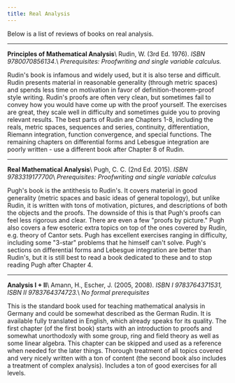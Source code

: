 ```yaml
---
title: Real Analysis
---
```


Below is a list of reviews of books on real analysis.

---
**Principles of Mathematical Analysis**\\
Rudin, W. (3rd Ed. 1976). *ISBN 9780070856134*.\\
*Prerequisites: Proofwriting and single variable calculus.*

Rudin's book is infamous and widely used, but it is also terse and difficult.  Rudin presents material in reasonable generality (through metric spaces) and spends less time on motivation in favor of definition-theorem-proof style writing.  Rudin's proofs are often very clean, but sometimes fail to convey how you would have come up with the proof yourself.  The exercises are great, they scale well in difficulty and sometimes guide you to proving relevant results.  The best parts of Rudin are Chapters 1-8, including the reals, metric spaces, sequences and series, continuity, differentiation, Riemann integration, function convergence, and special functions.  The remaining chapters on differential forms and Lebesgue integration are poorly written - use a different book after Chapter 8 of Rudin.

---
**Real Mathematical Analysis**\\
Pugh, C. C. (2nd Ed. 2015). *ISBN 9783319177700*\\
*Prerequisites: Proofwriting and single variable calculus*

Pugh's book is the antithesis to Rudin's.  It covers material in good generality (metric spaces and basic ideas of general topology), but unlike Rudin, it is written with tons of motivation, pictures, and descriptions of both the objects and the proofs.  The downside of this is that Pugh's proofs can feel less rigorous and clear.  There are even a few "proofs by picture."  Pugh also covers a few esoteric extra topics on top of the ones covered by Rudin, e.g. theory of Cantor sets.  Pugh has excellent exercises ranging in difficulty, including some "3-star" problems that he himself can't solve.  Pugh's sections on differential forms and Lebesgue integration are better than Rudin's, but it is still best to read a book dedicated to these and to stop reading Pugh after Chapter 4.

---
**Analysis I + II**\\
Amann, H., Escher, J. (2005, 2008). *ISBN I 9783764371531, ISBN II 9783764374723.*\\
*No formal prerequisites*

This is the standard book used for teaching mathematical analysis in Germany and could be somewhat described as the German Rudin. It is available fully translated in English, which already speaks for its quality. The first chapter (of the first book) starts with an introduction to proofs and somewhat unorthodoxly with some group, ring and field theory as well as some linear algebra. This chapter can be skipped and used as a reference when needed for the later things. Thorough treatment of all topics covered and very nicely written with a ton of content (the second book also includes a treatment of complex analysis). Includes a ton of good exercises for all levels.